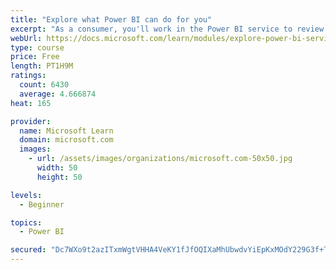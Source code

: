 ```yaml
---
title: "Explore what Power BI can do for you"
excerpt: "As a consumer, you'll work in the Power BI service to review and interact with content that has been shared with you. This module provides the foundational information that you need to work effectively in the Power BI service."
webUrl: https://docs.microsoft.com/learn/modules/explore-power-bi-service/
type: course
price: Free
length: PT1H9M
ratings:
  count: 6430
  average: 4.666874
heat: 165

provider:
  name: Microsoft Learn
  domain: microsoft.com
  images:
    - url: /assets/images/organizations/microsoft.com-50x50.jpg
      width: 50
      height: 50

levels:
  - Beginner

topics:
  - Power BI

secured: "Dc7WXo9t2azITxmWgtVHHA4VeKY1fJfOQIXaMhUbwdvYiEpKxMOdY229G3f+TIrkleaACC0uJd98sVfky7fgmGIUeApG8E0k+3kKYa7Hlxe985rt7PtEzLX0z6cXVB9L0ncwZ0jCs3AYrqG0GUJkSxFouMECBx4YSNAwOBF6j4qvMT9+iJl472pcWSnMMN6DcTTuYh9JuAKQBYrgga9B4NVnYjgQcLJvM9JWEnzWUpMht1WVL7QJ5btTqNwqxeP6WsxbSZswa0ek+mJghn80uk5TVj4M0bJV+8j+Pqm8lsGkbdY6Rp0t6XBBkvAikxfj3cjArxpcFa2vnTO6XUNRbiMfoJQYGM30jTlDLBqLcrPAs1mYtM36u9wuK8rTsOw7902ToUpZJH85QcY4ArGlGw==;c2UDH4HfTPRDEj19mFYMwQ=="
---
```


